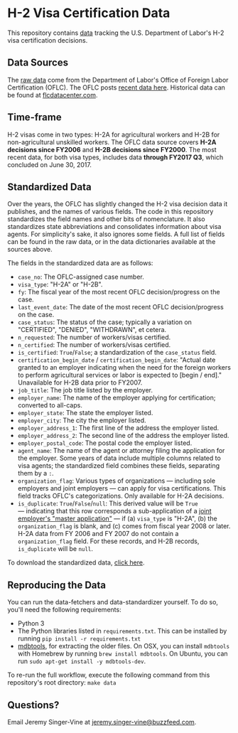 # H-2 Visa Certification Data

This repository contains [data](data/) tracking the U.S. Department of Labor's H-2 visa certification decisions.

## Data Sources

The [raw data](data/raw) come from the Department of Labor's Office of Foreign Labor Certification (OFLC). The OFLC posts [recent data here](http://www.foreignlaborcert.doleta.gov/performancedata.cfm). Historical data can be found at [flcdatacenter.com](http://www.flcdatacenter.com/). 

## Time-frame

H-2 visas come in two types: H-2A for agricultural workers and H-2B for non-agricultural unskilled workers. The OFLC data source covers __H-2A decisions since FY2006__ and __H-2B decisions since FY2000__. The most recent data, for both visa types, includes data  __through FY2017 Q3__, which concluded on June 30, 2017.

## Standardized Data

Over the years, the OFLC has slightly changed the H-2 visa decision data it publishes, and the names of various fields. The code in this repository standardizes the field names and other bits of nomenclature. It also standardizes state abbreviations and consolidates information about visa agents. For simplicity's sake, it also ignores some fields. A full list of fields can be found in the raw data, or in the data dictionaries available at the sources above.

The fields in the standardized data are as follows:

- `case_no`: The OFLC-assigned case number.
- `visa_type`: "H-2A" or "H-2B".
- `fy`: The fiscal year of the most recent OFLC decision/progress on the case.
- `last_event_date`: The date of the most recent OFLC decision/progress on the case.
- `case_status`: The status of the case; typically a variation on "CERTIFIED", "DENIED", "WITHDRAWN", et cetera.
- `n_requested`: The number of workers/visas certified.
- `n_certified`: The number of workers/visas certified.
- `is_certified`: `True`/`False`; a standardization of the `case_status` field.
- `certification_begin_date` / `certification_begin_date`: "Actual date granted to an employer indicating when the need for the foreign workers to perform agricultural services or labor is expected to [begin / end]." Unavailable for H-2B data prior to FY2007.
- `job_title`: The job title listed by the employer.
- `employer_name`: The name of the employer applying for certification; converted to all-caps.
- `employer_state`: The state the employer listed.
- `employer_city`: The city the employer listed.
- `employer_address_1`: The first line of the address the employer listed.
- `employer_address_2`: The second line of the address the employer listed.
- `employer_postal_code`: The postal code the employer listed.
- `agent_name`: The name of the agent or attorney filing the application for the employer. Some years of data include multiple columns related to visa agents; the standardized field combines these fields, separating them by a `:`.
- `organization_flag`: Various types of organizations — including sole employers and joint employers — can apply for visa certifications. This field tracks OFLC's categorizations. Only available for H-2A decisions.
- `is_duplicate`: `True`/`False`/`null`: This derived value will be `True` — indicating that this row corresponds a sub-application of a [joint employer's "master application"](http://www.foreignlaborcert.doleta.gov/h_2a_details.cfm) — if (a) `visa_type` is "H-2A", (b) the `organization_flag` is blank, and (c) comes from fiscal year 2008 or later. H-2A data from FY 2006 and FY 2007 do not contain a `organization_flag` field. For these records, and H-2B records, `is_duplicate` will be `null`.

To download the standardized data, [click here](data/processed/h2-visa-decisions.csv?raw=true).

## Reproducing the Data

You can run the data-fetchers and data-standardizer yourself. To do so, you'll need the following requirements:

- Python 3
- The Python libraries listed in `requirements.txt`. This can be installed by running `pip install -r requirements.txt`
- [mdbtools](https://www.codeenigma.com/community/blog/using-mdbtools-nix-convert-microsoft-access-mysql), for extracting the older files. On OSX, you can install `mdbtools` with Homebrew by running `brew install mdbtools`. On Ubuntu, you can run `sudo apt-get install -y mdbtools-dev`.

To re-run the full workflow, execute the following command from this repository's root directory: `make data`

## Questions?

Email Jeremy Singer-Vine at jeremy.singer-vine@buzzfeed.com.
